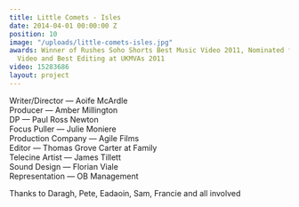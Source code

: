 ```yaml
---
title: Little Comets - Isles
date: 2014-04-01 00:00:00 Z
position: 10
image: "/uploads/little-comets-isles.jpg"
awards: Winner of Rushes Soho Shorts Best Music Video 2011, Nominated for Best Indie
  Video and Best Editing at UKMVAs 2011
video: 15283686
layout: project
---
```


Writer/Director — Aoife McArdle  
Producer — Amber Millington  
DP — Paul Ross Newton  
Focus Puller — Julie Moniere  
Production Company — Agile Films  
Editor — Thomas Grove Carter at Family  
Telecine Artist — James Tillett  
Sound Design — Florian Viale  
Representation — OB Management

Thanks to Daragh, Pete, Eadaoin, Sam, Francie and all involved